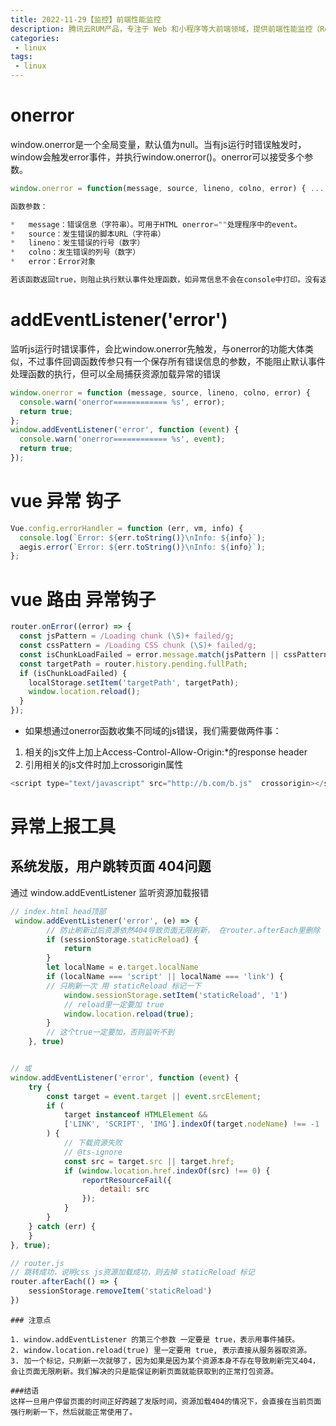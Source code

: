 ```yaml
---
title: 2022-11-29【监控】前端性能监控
description: 腾讯云RUM产品，专注于 Web 和小程序等大前端领域，提供前端性能监控（Real User Monitoring，RUM）一站式解决方案。主要关注用户页面性能（页面测速、接口测速、CDN 测速等）和质量（JS 错误、Ajax 错误等），并且联动腾讯云应用性能观测实现前后端一体化监控。用户只需要安装 SDK 到自己的项目中，通过简单配置化，即可实现对用户页面质量的全方位守护，真正做到了低成本使用和无侵入监控。
categories:
 - linux
tags:
 - linux
---
```


# onerror
window.onerror是一个全局变量，默认值为null。当有js运行时错误触发时，window会触发error事件，并执行window.onerror()。onerror可以接受多个参数。

``` js
window.onerror = function(message, source, lineno, colno, error) { ... }

函数参数：

*   message：错误信息（字符串）。可用于HTML onerror=""处理程序中的event。
*   source：发生错误的脚本URL（字符串）
*   lineno：发生错误的行号（数字）
*   colno：发生错误的列号（数字）
*   error：Error对象

若该函数返回true，则阻止执行默认事件处理函数，如异常信息不会在console中打印。没有返回值或者返回值为false的时候，异常信息会在console中打印
```
# addEventListener('error')

监听js运行时错误事件，会比window.onerror先触发，与onerror的功能大体类似，不过事件回调函数传参只有一个保存所有错误信息的参数，不能阻止默认事件处理函数的执行，但可以全局捕获资源加载异常的错误

``` js
window.onerror = function (message, source, lineno, colno, error) {
  console.warn('onerror============ %s', error);
  return true;
};
window.addEventListener('error', function (event) {
  console.warn('onerror============ %s', event);
  return true;
});
```

# vue 异常 钩子
``` js
Vue.config.errorHandler = function (err, vm, info) {
  console.log(`Error: ${err.toString()}\nInfo: ${info}`);
  aegis.error(`Error: ${err.toString()}\nInfo: ${info}`);
};
```
# vue 路由 异常钩子
``` js
router.onError((error) => {
  const jsPattern = /Loading chunk (\S)+ failed/g;
  const cssPattern = /Loading CSS chunk (\S)+ failed/g;
  const isChunkLoadFailed = error.message.match(jsPattern || cssPattern);
  const targetPath = router.history.pending.fullPath;
  if (isChunkLoadFailed) {
    localStorage.setItem('targetPath', targetPath);
    window.location.reload();
  }
});
```

- 如果想通过onerror函数收集不同域的js错误，我们需要做两件事：

1. 相关的js文件上加上Access-Control-Allow-Origin:*的response header
2. 引用相关的js文件时加上crossorigin属性
``` js
<script type="text/javascript" src="http://b.com/b.js"  crossorigin></script>
```

# 异常上报工具
<!-- sentry -->
<!-- aegis -->


## 系统发版，用户跳转页面 404问题

通过 window.addEventListener 监听资源加载报错
``` js
// index.html head顶部
 window.addEventListener('error', (e) => {
        // 防止刷新过后资源依然404导致页面无限刷新， 在router.afterEach里删除
        if (sessionStorage.staticReload) {
            return
        }
        let localName = e.target.localName
        if (localName === 'script' || localName === 'link') {
        // 只刷新一次 用 staticReload 标记一下
            window.sessionStorage.setItem('staticReload', '1')
            // reload里一定要加 true
            window.location.reload(true);
        }
        // 这个true一定要加，否则监听不到
    }, true)


// 或
window.addEventListener('error', function (event) {
    try {
        const target = event.target || event.srcElement;
        if (
            target instanceof HTMLElement &&
            ['LINK', 'SCRIPT', 'IMG'].indexOf(target.nodeName) !== -1
        ) {
            // 下载资源失败
            // @ts-ignore
            const src = target.src || target.href;
            if (window.location.href.indexOf(src) !== 0) {
                reportResourceFail({
                    detail: src
                });
            }
        }
    } catch (err) {
    }
}, true);
```
``` js
// router.js
// 跳转成功，说明css js资源加载成功，则去掉 staticReload 标记
router.afterEach(() => {
    sessionStorage.removeItem('staticReload')
})
```
```
### 注意点

1. window.addEventListener 的第三个参数 一定要是 true，表示用事件捕获。
2. window.location.reload(true) 里一定要用 true, 表示直接从服务器取资源。
3. 加一个标记，只刷新一次就够了，因为如果是因为某个资源本身不存在导致刷新完又404，会让页面无限刷新。我们解决的只是能保证刷新页面就能获取到的正常打包资源。

###结语
这样一旦用户停留页面的时间正好跨越了发版时间，资源加载404的情况下，会直接在当前页面强行刷新一下，然后就能正常使用了。